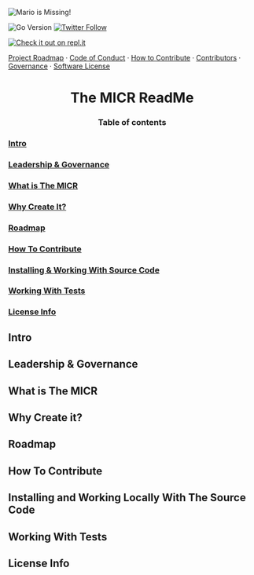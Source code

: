 
![Mario is Missing!](https://github.com/Unearthlyglow/sveltego/blob/main/images/mario.jpg?raw=true)

![Go Version](https://img.shields.io/badge/go%20version-%3E=1.20-61CFDD.svg?style=flat-square)
[![Twitter Follow](https://img.shields.io/twitter/follow/CCMAnd2Cents)](https://twitter.com/CCMAnd2Cents)

[![Check it out on repl.it](https://repl.it/badge/github/Unearthlyglow/sveltego)](https://replit.com/@AwardMalisi/sveltego#cmd/main.go) 

[Project Roadmap](./PROJECT_ROADMAP.md) · [Code of Conduct](./CODE_OF_CONDUCT.md) · [How to Contribute](./HOW_TO_CONTRIBUTE.md) · [Contributors](./CONTRIBUTORS.md) · [Governance](./GOVERNANCE.md) · [Software License](./LICENSE)

# <div align="center"> The MICR ReadMe

###  <div align="center">**Table of contents**  
### [Intro](#intro)  
### [Leadership & Governance](#governance)  
### [What is The MICR](#what)
### [Why Create It?](#why)  
### [Roadmap](#roadmap)  
### [How To Contribute](#how)
### [Installing & Working With Source Code](#installing-locally)  
### [Working With Tests](#working-with-tests)  
### [License Info](#license)

<a id="intro"></a>
## Intro

<a id="governance"></a>
## Leadership & Governance

<a id="what"></a>
## What is The MICR

<a id="why"></a>
## Why Create it?

<a id="roadmap"></a>
## Roadmap

<a id="how"></a>
## How To Contribute 

<a id="installing-locally"></a>
## Installing and Working Locally With The Source Code

<a id="working-with-tests"></a>
## Working With Tests

<a id="license"></a>
## License Info 



